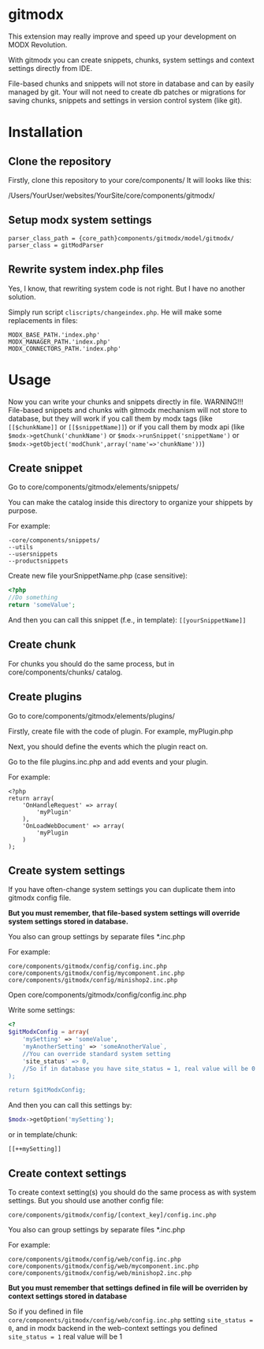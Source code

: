 # gitmodx

This extension may really improve and speed up your development on MODX Revolution.

With gitmodx you can create snippets, chunks, system settings and context settings directly from IDE.

File-based chunks and snippets will not store in database and can by easily managed by git. Your will not need to create db patches or migrations for saving chunks, snippets and settings in version control system (like git).

Installation
============

Clone the repository
--------------------

Firstly, clone this repository to your core/components/ 
It will looks like this:

/Users/YourUser/websites/YourSite/core/components/gitmodx/

Setup modx system settings
--------------------------
```
parser_class_path = {core_path}components/gitmodx/model/gitmodx/
parser_class = gitModParser
```


Rewrite system index.php files
------------------------------
Yes, I know, that rewriting system code is not right. But I have no another solution.

Simply run script `cliscripts/changeindex.php`. He will make some replacements in files:
```
MODX_BASE_PATH.'index.php'
MODX_MANAGER_PATH.'index.php'
MODX_CONNECTORS_PATH.'index.php'
```

Usage
=====
Now you can write your chunks and snippets directly in file.
WARNING!!! File-based snippets and chunks with gitmodx mechanism will not store to database, but they will work if you call
them by modx tags (like `[[$chunkName]]` or `[[$snippetName]]`) or if you call them by modx api (like `$modx->getChunk('chunkName')`
or `$modx->runSnippet('snippetName')` or `$modx->getObject('modChunk',array('name'=>'chunkName'))`)

Create snippet
--------------
Go to core/components/gitmodx/elements/snippets/

You can make the catalog inside this directory to organize your shippets by purpose.

For example:
```
-core/components/snippets/
--utils
--usersnippets
--productsnippets
```

Create new file yourSnippetName.php (case sensitive):
```php
<?php
//Do something
return 'someValue';
```

And then you can call this snippet (f.e., in template):
`[[yourSnippetName]]`

Create chunk
------------
For chunks you should do the same process, but in core/components/chunks/ catalog.

Create plugins
--------------
Go to core/components/gitmodx/elements/plugins/

Firstly, create file with the code of plugin. For example, myPlugin.php

Next, you should define the events which the plugin react on.

Go to the file plugins.inc.php and add events and your plugin.

For example:
```
<?php
return array(
    'OnHandleRequest' => array(
        'myPlugin'
    ),
    'OnLoadWebDocument' => array(
        'myPlugin
    )
);
```

Create system settings
----------------------
If you have often-change system settings you can duplicate them into gitmodx config file.

**But you must remember, that file-based system settings will override system settings stored in database.**

You also can group settings by separate files *.inc.php

For example:
```
core/components/gitmodx/config/config.inc.php
core/components/gitmodx/config/mycomponent.inc.php
core/components/gitmodx/config/minishop2.inc.php
```

Open core/components/gitmodx/config/config.inc.php

Write some settings:

```php
<?
$gitModxConfig = array(
    'mySetting' => 'someValue',
    'myAnotherSetting' => 'someAnotherValue`,
    //You can override standard system setting
    'site_status' => 0,
    //So if in database you have site_status = 1, real value will be 0
);

return $gitModxConfig;
```

And then you can call this settings by:

```php
$modx->getOption('mySetting');
```

or in template/chunk:

```
[[++mySetting]]
```


Create context settings
-----------------------
To create context setting(s) you should do the same process as with system settings. But you should use another config file:

```
core/components/gitmodx/config/[context_key]/config.inc.php
```

You also can group settings by separate files *.inc.php

For example:
```
core/components/gitmodx/config/web/config.inc.php
core/components/gitmodx/config/web/mycomponent.inc.php
core/components/gitmodx/config/web/minishop2.inc.php
```

**But you must remember that settings defined in file will be overriden by context settings stored in database**

So if you defined in file `core/components/gitmodx/config/web/config.inc.php` setting `site_status = 0`, and in modx backend
in the web-context settings you defined `site_status = 1` real value will be 1
